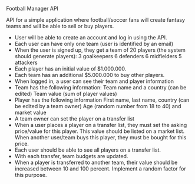 Football Manager API

API for a simple application where football/soccer fans will create fantasy teams and will be able to sell or buy players.
- User will be able to create an account and log in using the API.
- Each user can have only one team (user is identified by an email)
- When the user is signed up, they get a team of 20 players (the system should generate players):
    3 goalkeepers
    6 defenders
    6 midfielders
    5 attackers
- Each player has an initial value of $1.000.000.
- Each team has an additional $5.000.000 to buy other players.
- When logged in, a user can see their team and player information
- Team has the following information:
    Team name and a country (can be edited)
    Team value (sum of player values)
- Player has the following information
    First name, last name, country (can be edited by a team owner)
    Age (random number from 18 to 40) and market value
- A team owner can set the player on a transfer list
- When a user places a player on a transfer list, they must set the asking price/value for this player. This value should be listed on a market list. When another user/team buys this player, they must be bought for this price.
- Each user should be able to see all players on a transfer list.
- With each transfer, team budgets are updated.
- When a player is transferred to another team, their value should be increased between 10 and 100 percent. Implement a random factor for this purpose.